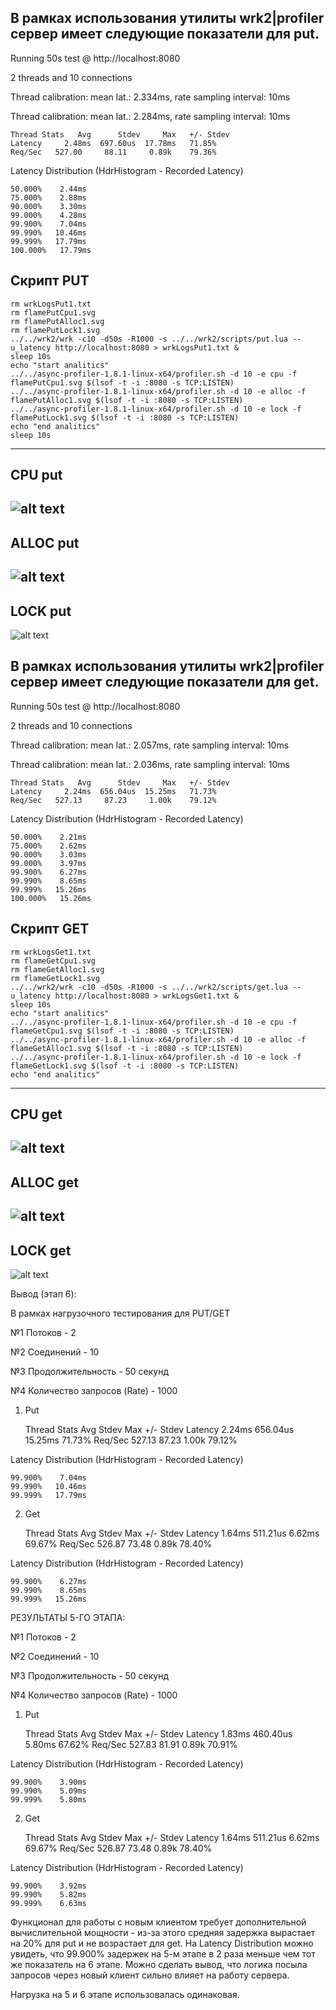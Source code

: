 В рамках использования утилиты wrk2|profiler сервер имеет следующие показатели для put.
---------------------------------------------------------------------------------------

Running 50s test @ http://localhost:8080

  2 threads and 10 connections

  Thread calibration: mean lat.: 2.334ms, rate sampling interval: 10ms

  Thread calibration: mean lat.: 2.284ms, rate sampling interval: 10ms

    Thread Stats   Avg      Stdev     Max   +/- Stdev
    Latency     2.48ms  697.60us  17.78ms   71.85%
    Req/Sec   527.00     88.11     0.89k    79.36%
  
  Latency Distribution (HdrHistogram - Recorded Latency)
    
    50.000%    2.44ms
    75.000%    2.88ms
    90.000%    3.30ms
    99.000%    4.28ms
    99.900%    7.04ms
    99.990%   10.46ms
    99.999%   17.79ms
    100.000%   17.79ms

    
Скрипт PUT
----------------------------------------------------------------

    rm wrkLogsPut1.txt
    rm flamePutCpu1.svg     
    rm flamePutAlloc1.svg 
    rm flamePutLock1.svg
    ../../wrk2/wrk -c10 -d50s -R1000 -s ../../wrk2/scripts/put.lua --u_latency http://localhost:8080 > wrkLogsPut1.txt &
    sleep 10s
    echo "start analitics"
    ../../async-profiler-1.8.1-linux-x64/profiler.sh -d 10 -e cpu -f flamePutCpu1.svg $(lsof -t -i :8080 -s TCP:LISTEN) 
    ../../async-profiler-1.8.1-linux-x64/profiler.sh -d 10 -e alloc -f flamePutAlloc1.svg $(lsof -t -i :8080 -s TCP:LISTEN) 
    ../../async-profiler-1.8.1-linux-x64/profiler.sh -d 10 -e lock -f flamePutLock1.svg $(lsof -t -i :8080 -s TCP:LISTEN)
    echo "end analitics"
    sleep 10s

----------------------------------------------------------------
CPU put
----------------------------------------------------
![alt text](flamePutCpu1.svg "put cpu")
------------------------------------------------------
ALLOC put
----------------------------------------------------
![alt text](flamePutAlloc1.svg "put alloc")
----------------------------------------------------
LOCK put
----------------------------------------------------
![alt text](flamePutLock1.svg "put lock")


В рамках использования утилиты wrk2|profiler сервер имеет следующие показатели для get.
---------------------------------------------------------------------------------------

Running 50s test @ http://localhost:8080
 
  2 threads and 10 connections
 
  Thread calibration: mean lat.: 2.057ms, rate sampling interval: 10ms
 
  Thread calibration: mean lat.: 2.036ms, rate sampling interval: 10ms
 
    Thread Stats   Avg      Stdev     Max   +/- Stdev
    Latency     2.24ms  656.04us  15.25ms   71.73%
    Req/Sec   527.13     87.23     1.00k    79.12%
  
  Latency Distribution (HdrHistogram - Recorded Latency)
 
    50.000%    2.21ms
    75.000%    2.62ms
    90.000%    3.03ms
    99.000%    3.97ms
    99.900%    6.27ms
    99.990%    8.65ms
    99.999%   15.26ms
    100.000%   15.26ms

Скрипт GET
----------------------------------------------------------------

    rm wrkLogsGet1.txt
    rm flameGetCpu1.svg 
    rm flameGetAlloc1.svg  
    rm flameGetLock1.svg 
    ../../wrk2/wrk -c10 -d50s -R1000 -s ../../wrk2/scripts/get.lua --u_latency http://localhost:8080 > wrkLogsGet1.txt &
    sleep 10s
    echo "start analitics"
    ../../async-profiler-1.8.1-linux-x64/profiler.sh -d 10 -e cpu -f flameGetCpu1.svg $(lsof -t -i :8080 -s TCP:LISTEN) 
    ../../async-profiler-1.8.1-linux-x64/profiler.sh -d 10 -e alloc -f flameGetAlloc1.svg $(lsof -t -i :8080 -s TCP:LISTEN) 
    ../../async-profiler-1.8.1-linux-x64/profiler.sh -d 10 -e lock -f flameGetLock1.svg $(lsof -t -i :8080 -s TCP:LISTEN) 
    echo "end analitics"

----------------------------------------------------------------
CPU get
----------------------------------------------------
![alt text](flameGetCpu1.svg "get cpu")
------------------------------------------------------
ALLOC get
----------------------------------------------------
![alt text](flameGetAlloc1.svg "get alloc")
----------------------------------------------------
LOCK get
----------------------------------------------------
![alt text](flameGetLock1.svg "get lock")

Вывод (этап 6):

В рамках нагрузочного тестирования для PUT/GET

№1 Потоков - 2 

№2 Соединений - 10

№3 Продолжительность - 50 секунд

№4 Количество запросов (Rate) - 1000

1) Put
   
    
    Thread Stats   Avg      Stdev     Max   +/- Stdev
    Latency     2.24ms  656.04us  15.25ms   71.73%
    Req/Sec   527.13     87.23     1.00k    79.12%
    
  Latency Distribution (HdrHistogram - Recorded Latency)
  
    99.900%    7.04ms
    99.990%   10.46ms
    99.999%   17.79ms

2) Get

    
    Thread Stats   Avg      Stdev     Max   +/- Stdev
    Latency     1.64ms  511.21us   6.62ms   69.67%
    Req/Sec   526.87     73.48     0.89k    78.40%
 
  Latency Distribution (HdrHistogram - Recorded Latency)
 
    99.900%    6.27ms
    99.990%    8.65ms
    99.999%   15.26ms



РЕЗУЛЬТАТЫ 5-ГО ЭТАПА:

№1 Потоков - 2 

№2 Соединений - 10

№3 Продолжительность - 50 секунд

№4 Количество запросов (Rate) - 1000

1) Put
   
    
    Thread Stats   Avg      Stdev     Max   +/- Stdev
    Latency     1.83ms  460.40us   5.80ms   67.62%
    Req/Sec   527.83     81.91     0.89k    70.91%
    
  Latency Distribution (HdrHistogram - Recorded Latency)
  
    99.900%    3.90ms
    99.990%    5.09ms
    99.999%    5.80ms

2) Get

    
    Thread Stats   Avg      Stdev     Max   +/- Stdev
    Latency     1.64ms  511.21us   6.62ms   69.67%
    Req/Sec   526.87     73.48     0.89k    78.40%
 
  Latency Distribution (HdrHistogram - Recorded Latency)
 
    99.900%    3.92ms
    99.990%    5.82ms
    99.999%    6.63ms


Функционал  для работы с новым клиентом требует дополнительной вычислительной мощности - 
из-за этого средняя задержка вырастает на 20% для put и не возрастает для get.
На Latency Distribution можно увидеть, что 99.900% задержек на 5-м этапе в 
2 раза меньше чем тот же показатель на 6 этапе. Можно сделать вывод, 
что логика посыла запросов через новый клиент сильно влияет на работу сервера.

Нагрузка на 5 и 6 этапе использовалась одинаковая.  
